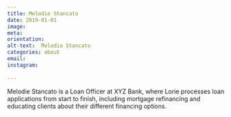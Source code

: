 ```yaml
---
title: Melodie Stancato
date: 2019-01-01
image: 
meta: 
orientation:
alt-text:  Melodie Stancato
categories: about
email:
instagram:
 
---
```



Melodie Stancato is a Loan Officer at XYZ Bank, where Lorie processes loan applications from start to finish, including mortgage refinancing and educating clients about their different financing options.

